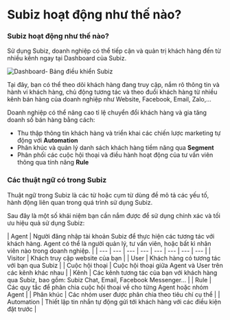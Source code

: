 # Subiz hoạt động như thế nào?

### Subiz hoạt động như thế nào?

Sử dụng Subiz, doanh nghiệp có thể tiếp cận và quản trị khách hàng đến từ nhiều kênh ngay tại Dashboard của Subiz.

![Dashboard- B&#x1EA3;ng &#x111;i&#x1EC1;u khi&#x1EC3;n Subiz](https://lh6.googleusercontent.com/qhascWQCmWk1mjcwjnl17SjuVfoT8Hcsvm5kkfrAZTkfk5LYszIDBO3oe7RNambG8rVbqEefnpbnhO1uF2_zViJ8_3Q0_l7JU1tIwSPBURmLnTKpCDcwsghQ5waS8f_tVYT2YNMa)

Tại đây, bạn có thể theo dõi khách hàng đang truy cập, nắm rõ thông tin và hành vi khách hàng, chủ động tương tác và theo đuổi khách hàng từ nhiều kênh bán hàng của doanh nghiệp như Website, Facebook, Email, Zalo,...

Doanh nghiệp có thể nâng cao tỉ lệ chuyển đổi khách hàng và gia tăng doanh số bán hàng bằng cách:

* Thu thập thông tin khách hàng và triển khai các chiến lược marketing tự động với **Automation**
* Phân khúc và quản lý danh sách khách hàng tiềm năng qua **Segment**
* Phân phối các cuộc hội thoại và điều hành hoạt động của tư vấn viên thông qua tính năng **Rule**

### **Các thuật ngữ có trong Subiz**

Thuật ngữ trong Subiz là các từ hoặc cụm từ dùng đề mô tả các yếu tố, hành động liên quan trong quá trình sử dụng Subiz.

Sau đây là một số khái niệm bạn cần nắm được để sử dụng chính xác và tối ưu hiệu quả sử dụng Subiz:

| Agent | Người đăng nhập tài khoản Subiz để thực hiện các tương tác với khách hàng. Agent có thể là người quản lý, tư vấn viên, hoặc bất kì nhân viên nào trong doanh nghiệp. |
| --- | --- | --- | --- | --- | --- | --- | --- |
| Visitor | Khách truy cập website của bạn |
| User | Khách  hàng có tương tác với bạn qua Subiz |
| Cuộc hội thoại | Cuộc hội thoại giữa Agent và User trên các kênh khác nhau |
| Kênh | Các kênh tương tác của bạn với khách hàng qua Subiz, bao gồm: Subiz Chat, Email, Facebook Messenger… |
| Rule | Các quy tắc để phân chia cuộc hội thoại về cho từng Agent hoặc nhóm Agent |
| Phân khúc | Các nhóm user được phân chia theo tiêu chí cụ thể |
| Automation | Thiết lập tin nhắn tự động gửi tới khách hàng với các điều kiện đặt trước |



